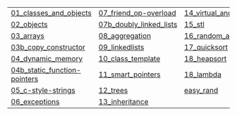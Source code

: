 |   |   |   |
|---|---|---|
| [01_classes_and_objects](https://gitpitch.com/jcausey-astate/CS2124_lecture_notes?p=01_classes_and_objects) | [07_friend_op-overload](https://gitpitch.com/jcausey-astate/CS2124_lecture_notes?p=07_friend_op-overload) | [14_virtual_and_polymorphism](https://gitpitch.com/jcausey-astate/CS2124_lecture_notes?p=14_virtual_and_polymorphism) |
| [02_objects](https://gitpitch.com/jcausey-astate/CS2124_lecture_notes?p=02_objects) | [07b_doubly_linked_lists](https://gitpitch.com/jcausey-astate/CS2124_lecture_notes?p=07b_doubly_linked_lists) | [15_stl](https://gitpitch.com/jcausey-astate/CS2124_lecture_notes?p=15_stl) |
| [03_arrays](https://gitpitch.com/jcausey-astate/CS2124_lecture_notes?p=03_arrays) | [08_aggregation](https://gitpitch.com/jcausey-astate/CS2124_lecture_notes?p=08_aggregation) | [16_random_access](https://gitpitch.com/jcausey-astate/CS2124_lecture_notes?p=16_random_access) |
| [03b_copy_constructor](https://gitpitch.com/jcausey-astate/CS2124_lecture_notes?p=03b_copy_constructor) | [09_linkedlists](https://gitpitch.com/jcausey-astate/CS2124_lecture_notes?p=09_linkedlists) | [17_quicksort](https://gitpitch.com/jcausey-astate/CS2124_lecture_notes?p=17_quicksort) |
| [04_dynamic_memory](https://gitpitch.com/jcausey-astate/CS2124_lecture_notes?p=04_dynamic_memory) | [10_class_template](https://gitpitch.com/jcausey-astate/CS2124_lecture_notes?p=10_class_template) | [18_heapsort](https://gitpitch.com/jcausey-astate/CS2124_lecture_notes?p=18_heapsort) |
| [04b_static_function-pointers](https://gitpitch.com/jcausey-astate/CS2124_lecture_notes?p=04b_static_function-pointers) | [11_smart_pointers](https://gitpitch.com/jcausey-astate/CS2124_lecture_notes?p=11_smart_pointers) | [18_lambda](https://gitpitch.com/jcausey-astate/CS2124_lecture_notes?p=18_lambda) |
| [05_c-style-strings](https://gitpitch.com/jcausey-astate/CS2124_lecture_notes?p=05_c-style-strings) | [12_trees](https://gitpitch.com/jcausey-astate/CS2124_lecture_notes?p=12_trees) | [easy_rand](https://gitpitch.com/jcausey-astate/CS2124_lecture_notes?p=easy_rand) |
| [06_exceptions](https://gitpitch.com/jcausey-astate/CS2124_lecture_notes?p=06_exceptions) | [13_inheritance](https://gitpitch.com/jcausey-astate/CS2124_lecture_notes?p=13_inheritance) |  |


